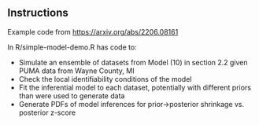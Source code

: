 ## Instructions

Example code from https://arxiv.org/abs/2206.08161

In R/simple-model-demo.R has code to:
- Simulate an ensemble of datasets from Model (10) in section 2.2 given PUMA data from Wayne County, MI
- Check the local identifiability conditions of the model
- Fit the inferential model to each dataset, potentially with different priors than were used to generate data
- Generate PDFs of model inferences for prior->posterior shrinkage vs. posterior z-score
